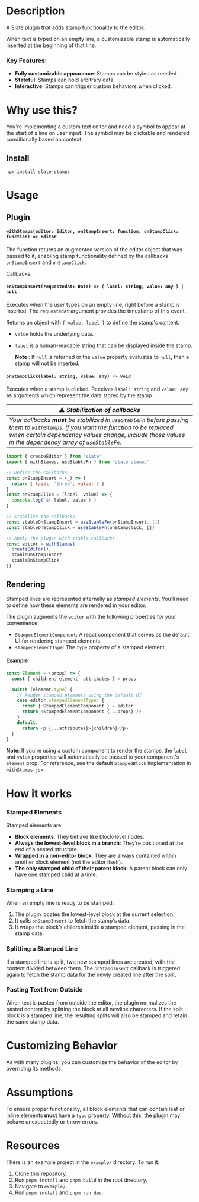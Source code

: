 # Description

A [Slate plugin](https://docs.slatejs.org/concepts/08-plugins) that adds stamp functionality to the editor.

When text is typed on an empty line, a customizable stamp is automatically inserted at the beginning of that line.

### Key Features:

-   **Fully customizable appearance**: Stamps can be styled as needed.
-   **Stateful**: Stamps can hold arbitrary data.
-   **Interactive**: Stamps can trigger custom behaviors when clicked.

# Why use this?
You're implementing a custom text editor and need a symbol to appear at the start of a line on user input. The symbol may be clickable and rendered conditionally based on context. 

## Install
```
npm install slate-stamps
```

# Usage
## Plugin
#### `withStamps(editor: Editor, onStampInsert: function, onStampClick: function) => Editor`
The function returns an augmented version of the editor object that was passed to it, enabling stamp functionality defined by the callbacks `onStampInsert` and `onStampClick`.

Callbacks:

#### `onStampInsert(requestedAt: Date) => { label: string, value: any } | null`
	
Executes when the user types on an empty line, right before a stamp is inserted. The `requestedAt` argument provides the timestamp of this event.

Returns an object with `{ value, label }` to define the stamp's content. 

- `value` holds the underlying data. 
- `label` is a human-readable string that can be displayed inside the stamp.
	
	**Note** : If `null` is returned or the `value` property evaluates to `null`, then a stamp will not be inserted.

#### `onStampClick(label: string, value: any) => void`

Executes when a stamp is clicked. Receives `label: string` and `value: any` as arguments which represent the data stored by the stamp.


| ***⚠ Stabilization of callbacks*** |
|--|
| *Your callbacks **must** be stabilized in `useStableFn` before passing them to `withStamps`. If you want the function to be replaced when certain dependency values change, include those values in the dependency array of `useStableFn`.* |





```javascript
import { createEditor } from 'slate'
import { withStamps, useStableFn } from 'slate-stamps'

// Define the callbacks
const onStampInsert = (_) => {
  return { label: 'three', value: 3 }
}
const onStampClick = (label, value) => {
  console.log(`${ label, value }`)
} 

// Stabilize the callbacks 
const stableOnStampInsert = useStableFn(onStampInsert, [])
const stableOnStampClick = useStableFn(onStampClick, [])

// Apply the plugin with stable callbacks
const editor = withStamps(
  createEditor(),
  stableOnStampInsert,
  stableOnStampClick
))
```

## Rendering 
Stamped lines are represented internally as *stamped elements*. You’ll need to define how these elements are rendered in your editor.

The plugin augments the `editor` with the following properties for your convenience:

- `StampedElementComponent`: A react component that serves as the default UI for rendering stamped elements.
- `stampedElementType`: The `type` property of a stamped element.

#### Example
```javascript
const Element = (props) => {
  const { children, element, attributes } = props

  switch (element.type) {
    // Render stamped elements using the default UI
    case editor.stampedElementType: {
      const { StampedElementComponent } = editor
      return <StampedElementComponent {...props} />
    }
    default:
      return <p {...attributes}>{children}</p>
  }
}
```
**Note**: If you're using a custom component to render the stamps, the `label` and `value` properties will automatically be passed to your component's `element` prop. For reference, see the default `StampedBlock` implementation in `withStamps.jsx`.

# How it works
### Stamped Elements

Stamped elements are:

-   **Block elements**: They behave like block-level nodes.
-   **Always the lowest-level block in a branch**: They’re positioned at the end of a nested structure. 
-   **Wrapped in a non-editor block**: They are always contained within another block element (not the editor itself).    
-   **The only stamped child of their parent block**: A parent block can only have one stamped child at a time.
    

### Stamping a Line

When an empty line is ready to be stamped:

1.  The plugin locates the lowest-level block at the current selection.
2.  It calls `onStampInsert` to fetch the stamp's data.    
3.  It wraps the block’s children inside a stamped element, passing in the stamp data.
    

### Splitting a Stamped Line

If a stamped line is split, two new stamped lines are created, with the content divided between them. The `onStampInsert` callback is triggered again to fetch the stamp data for the newly created line after the split.

### Pasting Text from Outside

When text is pasted from outside the editor, the plugin normalizes the pasted content by splitting the block at all newline characters. If the split block is a stamped line, the resulting splits will also be stamped and retain the same stamp data.

# Customizing Behavior

As with many plugins, you can customize the behavior of the editor by overriding its methods.

# Assumptions
To ensure proper functionality, all block elements that can contain leaf or inline elements **must** have a `type` property. Without this, the plugin may behave unexpectedly or throw errors.

# Resources 
There is an example project in the `example/` directory. To run it:

1. Clone this repository.
2. Run `pnpm install` and `pnpm build` in the root directory.
3. Navigate to `example/`.
4. Run `pnpm install` and `pnpm run dev`.
